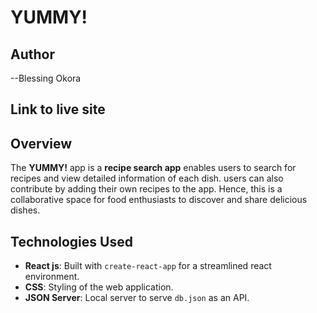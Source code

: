 # YUMMY!

## Author
--Blessing Okora

## Link to live site

## Overview
The **YUMMY!** app is a **recipe search app** enables users to search for recipes and view detailed information of each dish. users can also contribute by adding their own recipes to the app. Hence, this is a collaborative space for food enthusiasts to discover and share delicious dishes.

## Technologies Used
- **React js**: Built with `create-react-app` for a streamlined react environment.
- **CSS**: Styling of the web application.
- **JSON Server**: Local server to serve `db.json` as an API.